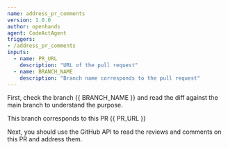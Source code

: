 ```yaml
---
name: address_pr_comments
version: 1.0.0
author: openhands
agent: CodeActAgent
triggers:
- /address_pr_comments
inputs:
  - name: PR_URL
    description: "URL of the pull request"
  - name: BRANCH_NAME
    description: "Branch name corresponds to the pull request"
---
```


First, check the branch {{ BRANCH_NAME }} and read the diff against the main branch to understand the purpose.

This branch corresponds to this PR {{ PR_URL }}

Next, you should use the GitHub API to read the reviews and comments on this PR and address them.
